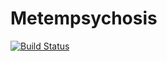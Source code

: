 # Metempsychosis
[![Build Status](https://travis-ci.org/simon300000/Metempsychosis.svg?branch=master)](https://travis-ci.org/simon300000/Metempsychosis)
